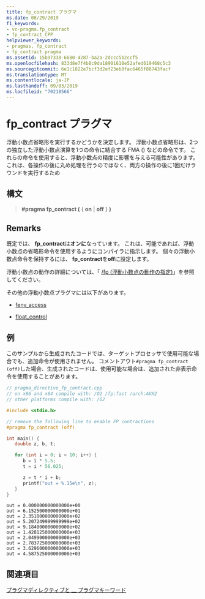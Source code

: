```yaml
---
title: fp_contract プラグマ
ms.date: 08/29/2019
f1_keywords:
- vc-pragma.fp_contract
- fp_contract_CPP
helpviewer_keywords:
- pragmas, fp_contract
- fp_contract pragma
ms.assetid: 15b97338-6680-4287-ba2a-2dccc5b2ccf5
ms.openlocfilehash: 833d8e7f4b8c9da18901610e52afed619468c5c3
ms.sourcegitcommit: 6e1c1822e7bcf3d2ef23eb8fac6465f88743facf
ms.translationtype: MT
ms.contentlocale: ja-JP
ms.lasthandoff: 09/03/2019
ms.locfileid: "70218566"
---
```

# <a name="fp_contract-pragma"></a>fp_contract プラグマ

浮動小数点省略形を実行するかどうかを決定します。 浮動小数点省略形は、2つの独立した浮動小数点演算を1つの命令に結合する FMA () などの命令です。 これらの命令を使用すると、浮動小数点の精度に影響を与える可能性があります。これは、各操作の後に丸め処理を行うのではなく、両方の操作の後に1回だけラウンドを実行するため

## <a name="syntax"></a>構文

> **#pragma fp_contract (** { **on** | **off** } **)**

## <a name="remarks"></a>Remarks

既定では、 **fp_contract**は**オンに**なっています。 これは、可能であれば、浮動小数点の省略形命令を使用するようにコンパイラに指示します。 個々の浮動小数点命令を保持するには、 **fp_contract**を**off**に設定します。

浮動小数点の動作の詳細については、「 [/fp (浮動小数点の動作の指定)](../build/reference/fp-specify-floating-point-behavior.md)」を参照してください。

その他の浮動小数点プラグマには以下があります。

- [fenv_access](../preprocessor/fenv-access.md)

- [float_control](../preprocessor/float-control.md)

## <a name="example"></a>例

このサンプルから生成されたコードでは、ターゲットプロセッサで使用可能な場合でも、追加命令が使用されません。 コメントアウト`#pragma fp_contract (off)`した場合、生成されたコードは、使用可能な場合は、追加された非表示命令を使用することがあります。

```cpp
// pragma_directive_fp_contract.cpp
// on x86 and x64 compile with: /O2 /fp:fast /arch:AVX2
// other platforms compile with: /O2

#include <stdio.h>

// remove the following line to enable FP contractions
#pragma fp_contract (off)

int main() {
   double z, b, t;

   for (int i = 0; i < 10; i++) {
      b = i * 5.5;
      t = i * 56.025;

      z = t * i + b;
      printf("out = %.15e\n", z);
   }
}
```

```Output
out = 0.000000000000000e+00
out = 6.152500000000000e+01
out = 2.351000000000000e+02
out = 5.207249999999999e+02
out = 9.184000000000000e+02
out = 1.428125000000000e+03
out = 2.049900000000000e+03
out = 2.783725000000000e+03
out = 3.629600000000000e+03
out = 4.587525000000000e+03
```

## <a name="see-also"></a>関連項目

[プラグマディレクティブと __ プラグマキーワード](../preprocessor/pragma-directives-and-the-pragma-keyword.md)
